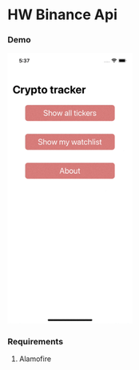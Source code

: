 #  HW Binance Api

### Demo
<img src="demo/demo.gif" style="width: 250px;" />

### Requirements
1. Alamofire

